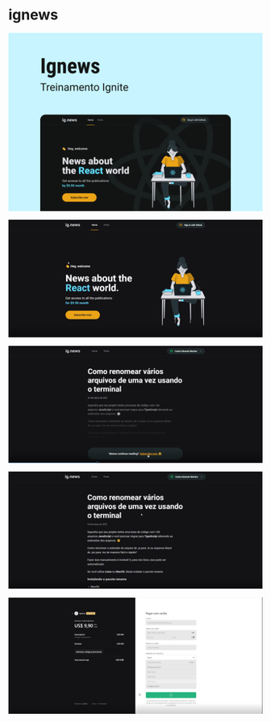 # ignews

![ignews](https://github.com/Patricia17991/ignews/blob/main/public/ig.news%20(Copy).png?raw=true) 


![ignews](https://github.com/Patricia17991/ignews/blob/main/public/images/image-01.png?raw=true)

![ignews](https://github.com/Patricia17991/ignews/blob/main/public/images/image-02.png?raw=true)

![ignews](https://github.com/Patricia17991/ignews/blob/main/public/images/image-03.png?raw=true)

![ignews](https://github.com/Patricia17991/ignews/blob/main/public/images/image-04.png?raw=true)
